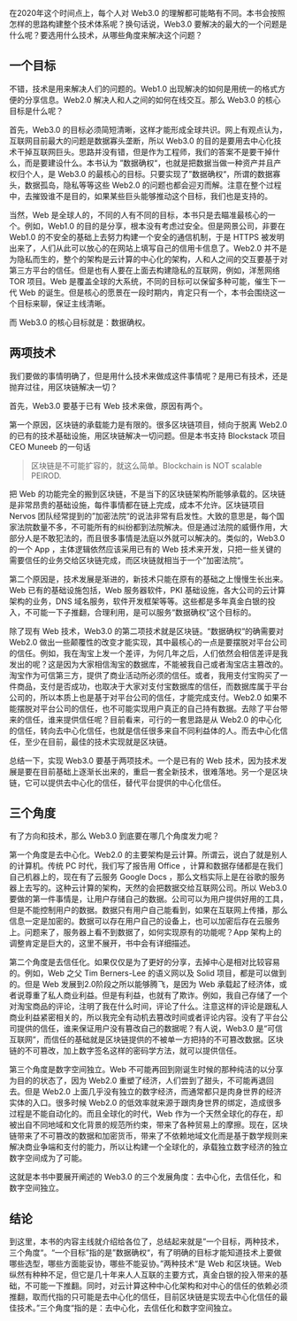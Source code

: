 在2020年这个时间点上，每个人对 Web3.0 的理解都可能略有不同。本书会按照怎样的思路构建整个技术体系呢？换句话说，Web3.0 要解决的最大的一个问题是什么呢？要选用什么技术，从哪些角度来解决这个问题？

## 一个目标

不错，技术是用来解决人们的问题的。Web1.0 出现解决的如何是用统一的格式方便的分享信息。Web2.0 解决人和人之间的如何在线交互。那么 Web3.0 的核心目标是什么呢？

首先，Web3.0 的目标必须简短清晰，这样才能形成全球共识。网上有观点认为，互联网目前最大的问题是数据寡头垄断，所以 Web3.0 的目的是要用去中心化技术干掉互联网巨头。思路并没有错，但是作为工程师，我们的答案不是要干掉什么，而是要建设什么。本书认为 ”数据确权“，也就是把数据当做一种资产并且产权归个人，是 Web3.0 的最核心的目标。只要实现了”数据确权“，所谓的数据寡头，数据孤岛，隐私等等这些 Web2.0 的问题也都会迎刃而解。注意在整个过程中，去摧毁谁不是目的，如果某些巨头能够推动这个目标，我们也是支持的。

当然，Web 是全球人的，不同的人有不同的目标，本书只是去瞄准最核心的一个。例如，Web1.0 的目的是分享，根本没有考虑过安全。但是网景公司，非要在 Web1.0 的不安全的基础上去努力构建一个安全的通信机制，于是 HTTPS 被发明出来了，人们从此可以放心的在网站上填写自己的信用卡信息了。Web2.0 并不是为隐私而生的，整个的架构是云计算的中心化的架构，人和人之间的交互要基于对第三方平台的信任。但是也有人要在上面去构建隐私的互联网，例如，洋葱网络 TOR 项目。Web 是覆盖全球的大系统，不同的目标可以保留多种可能，催生下一代 Web 的诞生。但是核心的愿景在一段时期内，肯定只有一个，本书会围绕这一个目标来聊，保证主线清晰。

而 Web3.0 的核心目标就是：数据确权。

## 两项技术

我们要做的事情明确了，但是用什么技术来做成这件事情呢？是用已有技术，还是抛弃过往，用区块链解决一切？

首先，Web3.0 要基于已有 Web 技术来做，原因有两个。

第一个原因，区块链的承载能力是有限的。很多区块链项目，倾向于脱离 Web2.0 的已有的技术基础设施，用区块链解决一切问题。但是本书支持 Blockstack 项目 CEO Muneeb 的一句话

> 区块链是不可能扩容的，就这么简单。Blockchain is NOT scalable PEIROD.

把 Web 的功能完全的搬到区块链，不是当下的区块链架构所能够承载的。区块链是非常昂贵的基础设施，每件事情都在链上完成，成本不允许。区块链项目 Nervos 团队经常提到的”加密法院“的说法非常有启发性。大致的意思是，每个国家法院数量不多，不可能所有的纠纷都到法院解决。但是通过法院的威慑作用，大部分人是不敢犯法的，而且很多事情是法庭以外就可以解决的。类似的，Web3.0 的一个 App ，主体逻辑依然应该采用已有的 Web 技术来开发，只把一些关键的需要信任的业务交给区块链完成，而区块链就相当于一个”加密法院“。

第二个原因是，技术发展是渐进的，新技术只能在原有的基础之上慢慢生长出来。Web 已有的基础设施包括，Web 服务器软件，PKI 基础设施，各大公司的云计算架构的业务，DNS 域名服务，软件开发框架等等。这些都是多年真金白银的投入，不可能一下子推翻，合理利用，是可以服务“数据确权”这个目标的。

除了现有 Web 技术，Web3.0 的第二项技术就是区块链。“数据确权“的确需要对 Web2.0 做出一些颠覆性的改变才能实现，其中最核心的一点是要摆脱对平台公司的信任。例如，我在淘宝上发一个差评，为何几年之后，人们依然会相信差评是我发出的呢？这是因为大家相信淘宝的数据库，不能被我自己或者淘宝店主篡改的。淘宝作为可信第三方，提供了商业活动所必须的信任。或者，我用支付宝购买了一件商品，支付是否成功，也取决于大家对支付宝数据库的信任，而数据库属于平台公司的，所以本质上也是基于对平台公司的信任，才能完成支付。Web2.0 如果不能摆脱对平台公司的信任，也不可能实现用户真正的自己持有数据。去除了平台带来的信任，谁来提供信任呢？目前看来，可行的一套思路是从 Web2.0 的中心化的信任，转向去中心化信任，也就是信任很多来自不同利益体的人。而去中心化信任，至少在目前，最佳的技术实现就是区块链。

总结一下，实现 Web3.0 要基于两项技术。一个是已有的 Web 技术，因为技术发展是要在目前基础上逐渐长出来的，重启一套全新技术，很难落地。另一个是区块链，它可以提供去中心化的信任，替代平台提供的中心化信任。

## 三个角度

有了方向和技术，那么 Web3.0 到底要在哪几个角度发力呢？

第一个角度是去中心化。Web2.0 的主要架构是云计算。所谓云，说白了就是别人的计算机。传统 PC 时代，我们写了报告用 Office ，计算和数据存储都是在我们自己机器上的，现在有了云服务 Google Docs ，那么文档实际上是在谷歌的服务器上去写的。这种云计算的架构，天然的会把数据交给互联网公司。所以 Web3.0 要做的第一件事情是，让用户存储自己的数据。公司可以为用户提供好用的工具，但是不能控制用户的数据。数据只有用户自己能看到，如果在互联网上传播，那么信息一定是加密的。数据可以存在用户自己的设备上，也可以加密后存在云服务上。问题来了，服务器上看不到数据了，如何实现原有的功能呢？App 架构上的调整肯定是巨大的，这里不展开，书中会有详细描述。

第二个角度是去信任化。如果仅仅是为了更好的分享，去掉中心是相对比较容易的。例如，Web 之父 Tim Berners-Lee 的语义网以及 Solid 项目，都是可以做到的。但是 Web 发展到2.0阶段之所以能够腾飞，是因为 Web 承载起了经济体，或者说尊重了私人商业利益。但是有利益，也就有了欺诈。例如，我自己存储了一个对淘宝商品的评论，注明了我在什么时间，评论了什么。注意这样的评论是跟私人商业利益紧密相关的，所以我完全有动机去篡改时间或者评论内容。没有了平台公司提供的信任，谁来保证用户没有篡改自己的数据呢？有人说，Web3.0 是“可信互联网”，而信任的基础就是区块链提供的不被单一方把持的不可篡改数据。区块链的不可篡改，加上数字签名这样的密码学方法，就可以提供信任。

第三个角度是数字空间独立。Web 不可能再回到刚诞生时候的那种纯洁的以分享为目的的状态了，因为 Web2.0 重塑了经济，人们尝到了甜头，不可能再退回去。但是 Web2.0 上面几乎没有独立的数字经济，而通常都只是肉身世界的经济实体的入口。很多时候 Web2.0 的低效率就来源于跟肉身世界的绑定，造成很多过程是不能自动化的。而且全球化的时代，Web 作为一个天然全球化的存在，却被出自不同地域和文化背景的规范所约束，带来了各种贸易上的摩擦。现在，区块链带来了不可篡改的数据和加密货币，带来了不依赖地域文化而是基于数学规则来解决商业争端和支付的能力，所以让构建一个全球化的，承载独立数字经济的独立数字空间成为了可能。

这就是本书中要展开阐述的 Web3.0 的三个发展角度：去中心化，去信任化，和数字空间独立。

## 结论

到这里，本书的内容主线就介绍给各位了，总结起来就是”一个目标，两种技术，三个角度“。“一个目标”指的是”数据确权“，有了明确的目标才能知道技术上要做哪些选型，哪些方面能妥协，哪些不能妥协。”两种技术“是 Web 和区块链。Web 纵然有种种不足，但它是几十年来人人互联的主要方式，真金白银的投入带来的基础，不可能一下推翻。同时，对云计算这种中心化架构和对中心的信任的依赖必须推翻，取而代指的只可能是去中心化的信任，目前区块链是实现去中心化信任的最佳技术。”三个角度“指的是：去中心化，去信任化和数字空间独立。
